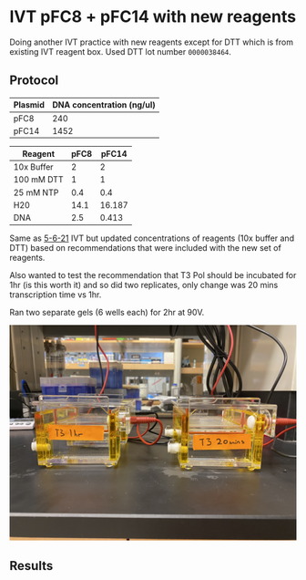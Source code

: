 # IVT pFC8 + pFC14 with new reagents

Doing another IVT practice with new reagents except for DTT which
is from existing IVT reagent box. Used DTT lot number `0000038464`.

## Protocol

| Plasmid | DNA concentration (ng/ul) |
| ------- | ------------------------- |
|  pFC8   |           240             |
| pFC14   |           1452            |


|  Reagent  |     pFC8   |   pFC14    |
| --------- | ---------- | ---------  |
| 10x Buffer |     2      |     2      |
| 100 mM DTT|     1      |     1      |
| 25 mM NTP |    0.4     |     0.4    |
|    H20    |    14.1    |     16.187 |
|    DNA    |    2.5     |   0.413    |

Same as [5-6-21](5-6-21.md) IVT but updated concentrations
of reagents (10x buffer and DTT) based on recommendations that
were included with the new set of reagents.

Also wanted to test the recommendation that T3 Pol should be
incubated for 1hr (is this worth it) and so did two replicates, only change was 20 mins transcription time vs 1hr.

Ran two separate gels (6 wells each) for 2hr at 90V.

![](images/running_gels_5-19-21.jpg)

## Results